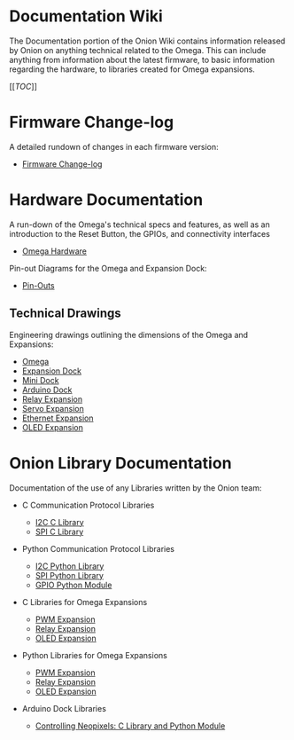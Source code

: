 # Documentation Wiki

The Documentation portion of the Onion Wiki contains information released by Onion on anything technical related to the Omega. This can include anything from information about the latest firmware, to basic information regarding the hardware, to libraries created for Omega expansions.

[[_TOC_]]



[//]: # (Firmware Change-log)

# Firmware Change-log

A detailed rundown of changes in each firmware version:
* [Firmware Change-log](./Firmware-Changelog)



[//]: # (Hardware Documentation)

# Hardware Documentation

A run-down of the Omega's technical specs and features, as well as an introduction to the Reset Button, the GPIOs, and connectivity interfaces
* [Omega Hardware](./Hardware/Omega-Hardware)


Pin-out Diagrams for the Omega and Expansion Dock:
* [Pin-Outs](./Hardware/Pinout-Diagram)


## Technical Drawings

Engineering drawings outlining the dimensions of the Omega and Expansions:
* [Omega](./Hardware/Technical-Drawings/OMEGA_DRAWING.pdf)
* [Expansion Dock](./Hardware/Technical-Drawings/EXPANSION_DOCK_DRAWING.pdf)
* [Mini Dock](./Hardware/Technical-Drawings/MINI_DOCK_DRAWING.pdf)
* [Arduino Dock](./Hardware/Technical-Drawings/ARDUINO_DOCK_DRAWING.PDF)
* [Relay Expansion](./Hardware/Technical-Drawings/RELAY_EXPANSION_DRAWING.PDF)
* [Servo Expansion](./Hardware/Technical-Drawings/SERVO_EXPANSION_DRAWING.PDF)
* [Ethernet Expansion](./Hardware/Technical-Drawings/ETHERNET_EXPANSION_DRAWING.PDF)
* [OLED Expansion](./Hardware/Technical-Drawings/OLED_EXPANSION_DRAWING.PDF)



[//]: # (Onion Library Documentation)

# Onion Library Documentation

Documentation of the use of any Libraries written by the Onion team:

* C Communication Protocol Libraries
  * [I2C C Library](./Libraries/I2C-C-Library)
  * [SPI C Library](./Libraries/SPI-C-Library)
* Python Communication Protocol Libraries
  * [I2C Python Library](./Libraries/I2C-Python-Module)
  * [SPI Python Library](./Libraries/SPI-Python-Module)
  * [GPIO Python Module](./Libraries/GPIO-Python-Module)
* C Libraries for Omega Expansions
  * [PWM Expansion](./Libraries/PWM-Expansion-C-Library)
  * [Relay Expansion](./Libraries/Relay-Expansion-C-Library)
  * [OLED Expansion](./Libraries/OLED-Expansion-C-Library)
* Python Libraries for Omega Expansions
  * [PWM Expansion](./Libraries/PWM-Expansion-Python-Module)
  * [Relay Expansion](./Libraries/Relay-Expansion-Python-Module)
  * [OLED Expansion](./Libraries/OLED-Expansion-Python-Module)
  
* Arduino Dock Libraries
  * [Controlling Neopixels: C Library and Python Module](./Libraries/Arduino-Dock-Neopixel-Library)
